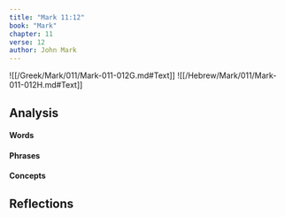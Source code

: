 ```yaml
---
title: "Mark 11:12"
book: "Mark"
chapter: 11
verse: 12
author: John Mark
---
```

![[/Greek/Mark/011/Mark-011-012G.md#Text]]
![[/Hebrew/Mark/011/Mark-011-012H.md#Text]]

## Analysis

#### Words

#### Phrases

#### Concepts

## Reflections
